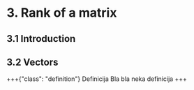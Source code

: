 # 3. Rank of a matrix

## 3.1 Introduction

## 3.2 Vectors
+++{"class": "definition"} Definicija
Bla bla neka definicija
+++
